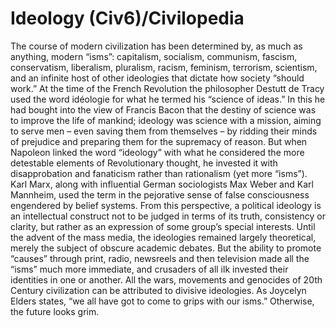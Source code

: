 # Ideology (Civ6)/Civilopedia

The course of modern civilization has been determined by, as much as anything, modern “isms”: capitalism, socialism, communism, fascism, conservatism, liberalism, pluralism, racism, feminism, terrorism, scientism, and an infinite host of other ideologies that dictate how society “should work.”
At the time of the French Revolution the philosopher Destutt de Tracy used the word idéologie for what he termed his “science of ideas.” In this he had bought into the view of Francis Bacon that the destiny of science was to improve the life of mankind; ideology was science with a mission, aiming to serve men – even saving them from themselves – by ridding their minds of prejudice and preparing them for the supremacy of reason. But when Napoleon linked the word “ideology” with what he considered the more detestable elements of Revolutionary thought, he invested it with disapprobation and fanaticism rather than rationalism (yet more “isms”). Karl Marx, along with influential German sociologists Max Weber and Karl Mannheim, used the term in the pejorative sense of false consciousness engendered by belief systems. From this perspective, a political ideology is an intellectual construct not to be judged in terms of its truth, consistency or clarity, but rather as an expression of some group’s special interests.
Until the advent of the mass media, the ideologies remained largely theoretical, merely the subject of obscure academic debates. But the ability to promote “causes” through print, radio, newsreels and then television made all the “isms” much more immediate, and crusaders of all ilk invested their identities in one or another. All the wars, movements and genocides of 20th Century civilization can be attributed to divisive ideologies. As Joycelyn Elders states, “we all have got to come to grips with our isms.” Otherwise, the future looks grim.